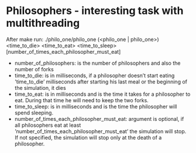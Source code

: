 # Philosophers - interesting task with multithreading

After make run:
./philo_one/philo_one (<philo_one | philo_one>)  <time_to_die> <time_to_eat> <time_to_sleep> [number_of_times_each_philosopher_must_eat]

- number_of_philosophers: is the number of philosophers and also the number
of forks
- time_to_die: is in milliseconds, if a philosopher doesn’t start eating ’time_to_die’
milliseconds after starting his last meal or the beginning of the simulation, it dies
- time_to_eat: is in milliseconds and is the time it takes for a philosopher to
eat. During that time he will need to keep the two forks.
- time_to_sleep: is in milliseconds and is the time the philosopher will spend
sleeping.
- number_of_times_each_philosopher_must_eat: argument is optional, if all
philosophers eat at least ’number_of_times_each_philosopher_must_eat’ the
simulation will stop. If not specified, the simulation will stop only at the death
of a philosopher.
